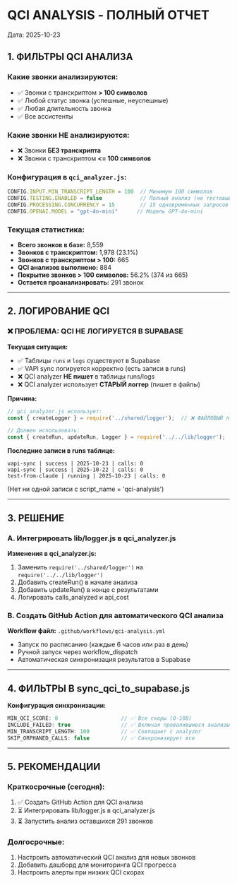 # QCI ANALYSIS - ПОЛНЫЙ ОТЧЕТ

Дата: 2025-10-23

## 1. ФИЛЬТРЫ QCI АНАЛИЗА

### Какие звонки анализируются:
- ✅ Звонки с транскриптом **> 100 символов**
- ✅ Любой статус звонка (успешные, неуспешные)
- ✅ Любая длительность звонка
- ✅ Все ассистенты

### Какие звонки НЕ анализируются:
- ❌ Звонки **БЕЗ транскрипта**
- ❌ Звонки с транскриптом **<= 100 символов**

### Конфигурация в `qci_analyzer.js`:
```javascript
CONFIG.INPUT.MIN_TRANSCRIPT_LENGTH = 100  // Минимум 100 символов
CONFIG.TESTING.ENABLED = false            // Полный анализ (не тестовый режим)
CONFIG.PROCESSING.CONCURRENCY = 15        // 15 одновременных запросов
CONFIG.OPENAI.MODEL = "gpt-4o-mini"      // Модель GPT-4o-mini
```

### Текущая статистика:
- **Всего звонков в базе:** 8,559
- **Звонков с транскриптом:** 1,978 (23.1%)
- **Звонков с транскриптом > 100:** 665
- **QCI анализов выполнено:** 884
- **Покрытие звонков > 100 символов:** 56.2% (374 из 665)
- **Остается проанализировать:** 291 звонок

---

## 2. ЛОГИРОВАНИЕ QCI

### ❌ ПРОБЛЕМА: QCI НЕ ЛОГИРУЕТСЯ В SUPABASE

**Текущая ситуация:**
- ✅ Таблицы `runs` и `logs` существуют в Supabase
- ✅ VAPI sync логируется корректно (есть записи в runs)
- ❌ QCI analyzer **НЕ пишет** в таблицы runs/logs
- ❌ QCI analyzer использует **СТАРЫЙ логгер** (пишет в файлы)

**Причина:**
```javascript
// qci_analyzer.js использует:
const { createLogger } = require('../shared/logger');  // ❌ ФАЙЛОВЫЙ логгер

// Должен использовать:
const { createRun, updateRun, Logger } = require('../../lib/logger');  // ✅ SUPABASE логгер
```

**Последние записи в runs таблице:**
```
vapi-sync | success | 2025-10-23 | calls: 0
vapi-sync | success | 2025-10-22 | calls: 0
test-from-claude | running | 2025-10-23 | calls: 0
```
(Нет ни одной записи с script_name = 'qci-analysis')

---

## 3. РЕШЕНИЕ

### A. Интегрировать lib/logger.js в qci_analyzer.js

**Изменения в qci_analyzer.js:**
1. Заменить `require('../shared/logger')` на `require('../../lib/logger')`
2. Добавить createRun() в начале анализа
3. Добавить updateRun() в конце с результатами
4. Логировать calls_analyzed и api_cost

### B. Создать GitHub Action для автоматического QCI анализа

**Workflow файл:** `.github/workflows/qci-analysis.yml`
- Запуск по расписанию (каждые 6 часов или раз в день)
- Ручной запуск через workflow_dispatch
- Автоматическая синхронизация результатов в Supabase

---

## 4. ФИЛЬТРЫ В sync_qci_to_supabase.js

**Конфигурация синхронизации:**
```javascript
MIN_QCI_SCORE: 0                    // ✅ Все скоры (0-100)
INCLUDE_FAILED: true                // ✅ Включая провалившиеся анализы
MIN_TRANSCRIPT_LENGTH: 100          // ✅ Совпадает с analyzer
SKIP_ORPHANED_CALLS: false          // ✅ Синхронизирует все
```

---

## 5. РЕКОМЕНДАЦИИ

### Краткосрочные (сегодня):
1. ✅ Создать GitHub Action для QCI анализа
2. ⏳ Интегрировать lib/logger.js в qci_analyzer.js
3. ⏳ Запустить анализ оставшихся 291 звонков

### Долгосрочные:
1. Настроить автоматический QCI анализ для новых звонков
2. Добавить дашборд для мониторинга QCI прогресса
3. Настроить алерты при низких QCI скорах
